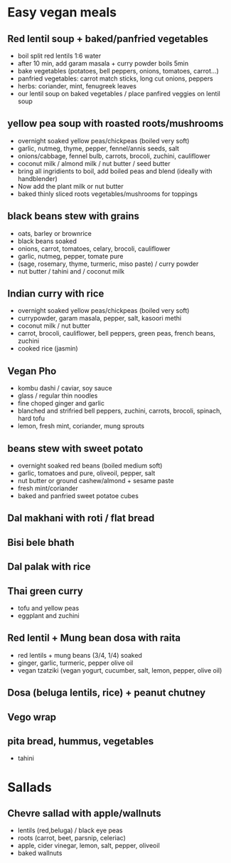 # Easy vegan meals

## Red lentil soup + baked/panfried vegetables
- boil split red lentils 1:6 water
- after 10 min, add garam masala + curry powder boils 5min
- bake vegetables (potatoes, bell peppers, onions, tomatoes, carrot...)
- panfried vegetables: carrot match sticks, long cut onions, peppers
- herbs: coriander, mint, fenugreek leaves
- our lentil soup on baked vegetables / place panfired veggies on lentil soup
## yellow pea soup with roasted roots/mushrooms
- overnight soaked yellow peas/chickpeas (boiled very soft)
- garlic, nutmeg, thyme, pepper, fennel/annis seeds, salt
- onions/cabbage, fennel bulb, carrots, brocoli, zuchini, cauliflower
- coconut milk / almond milk / nut butter / seed butter
- bring all ingridients to boil, add boiled peas and blend (ideally with handblender)
- Now add the plant milk or nut butter
- baked thinly sliced roots vegetables/mushrooms for toppings

## black beans stew with grains
- oats, barley or brownrice
- black beans soaked
- onions, carrot, tomatoes, celary, brocoli, cauliflower
- garlic, nutmeg, pepper, tomate pure
- (sage, rosemary, thyme, turmeric, miso paste) / curry powder
- nut butter / tahini and / coconut milk 

## Indian curry with rice
- overnight soaked yellow peas/chickpeas (boiled very soft)
- currypowder, garam masala, pepper, salt, kasoori methi
- coconut milk / nut butter 
- carrot, brocoli, cauliflower, bell peppers, green peas, french beans, zuchini
- cooked rice (jasmin)

## Vegan Pho
- kombu dashi / caviar, soy sauce
- glass / regular thin noodles 
- fine choped ginger and garlic
- blanched and strifried bell peppers, zuchini, carrots, brocoli, spinach, hard tofu
- lemon, fresh mint, coriander, mung sprouts

## beans stew with sweet potato
- overnight soaked red beans (boiled medium soft)
- garlic, tomatoes and pure, oliveoil, pepper, salt
- nut butter or ground cashew/almond + sesame paste
- fresh mint/coriander
- baked and panfried sweet potatoe cubes

## Dal makhani with roti / flat bread

## Bisi bele bhath

## Dal palak with rice

## Thai green curry 
- tofu and yellow peas
- eggplant and zuchini

## Red lentil + Mung bean dosa with raita
- red lentils + mung beans (3/4, 1/4) soaked
- ginger, garlic, turmeric, pepper olive oil
- vegan tzatziki (vegan yogurt, cucumber, salt, lemon, pepper, olive oil)

## Dosa (beluga lentils, rice) + peanut chutney

## Vego wrap 

## pita bread, hummus, vegetables
- tahini



# Sallads

## Chevre sallad with apple/wallnuts
- lentils (red,beluga) / black eye peas
- roots (carrot, beet, parsnip, celeriac)
- apple, cider vinegar, lemon, salt, pepper, oliveoil
- baked wallnuts 


##  